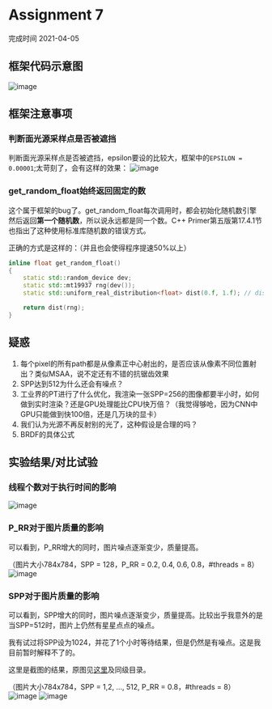 # Assignment 7
完成时间 2021-04-05
## 框架代码示意图
![image](https://user-images.githubusercontent.com/17798738/113550142-27c35080-9625-11eb-9051-fe377f067846.png)


## 框架注意事项
### 判断面光源采样点是否被遮挡
判断面光源采样点是否被遮挡，epsilon要设的比较大，框架中的`EPSILON = 0.00001`;太苛刻了，会有这样的效果：
![image](https://user-images.githubusercontent.com/17798738/113547594-ce592280-9620-11eb-9a31-54386e583a36.png)

### get_random_float始终返回固定的数
这个属于框架的bug了。get_random_float每次调用时，都会初始化随机数引擎然后返回**第一个随机数**，所以说永远都是同一个数。C++ Primer第五版第17.4.1节也指出了这种使用标准库随机数的错误方式。

正确的方式是这样的：（并且也会使得程序提速50%以上）
```cpp
inline float get_random_float()
{
    static std::random_device dev;
    static std::mt19937 rng(dev());
    static std::uniform_real_distribution<float> dist(0.f, 1.f); // distribution in range [1, 6]

    return dist(rng);
}
```
## 疑惑
1. 每个pixel的所有path都是从像素正中心射出的，是否应该从像素不同位置射出？类似MSAA，说不定还有不错的抗锯齿效果
2. SPP达到512为什么还会有噪点？
3. 工业界的PT进行了什么优化，我渲染一张SPP=256的图像都要半小时，如何做到实时渲染？还是GPU处理能比CPU快万倍？（我觉得够呛，因为CNN中GPU只能做到快100倍，还是几万块的显卡）
4. 我们认为光源不再反射别的光了，这种假设是合理的吗？
5. BRDF的具体公式


## 实验结果/对比试验
### 线程个数对于执行时间的影响
![image](https://user-images.githubusercontent.com/17798738/113546781-3e66a900-961f-11eb-84ce-37255cf09e88.png)
 
### P_RR对于图片质量的影响
可以看到，P_RR增大的同时，图片噪点逐渐变少，质量提高。

（图片大小784x784，SPP = 128，P_RR = 0.2, 0.4, 0.6, 0.8，#threads = 8）
![image](https://user-images.githubusercontent.com/17798738/113546862-6b1ac080-961f-11eb-8ac4-671a117b773c.png)

### SPP对于图片质量的影响
可以看到，SPP增大的同时，图片噪点逐渐变少，质量提高。比较出乎我意外的是当SPP=512时，图片上仍然有星星点点的噪点。

我有试过将SPP设为1024，并花了1个小时等待结果，但是仍然是有噪点。这是我目前暂时解释不了的。

这里是截图的结果，原图见[这里](https://github.com/LamForest/GAMES101-Computer-Graphics-Assignment/blob/main/Assignment7-Windows/Assignment7/build/white_light/png/visible_WH_0784_SPP_512_RR_0.80.png)及同级目录。

（图片大小784x784，SPP = 1,2, ..., 512, P_RR = 0.8，#threads = 8）
![image](https://user-images.githubusercontent.com/17798738/113547059-c9e03a00-961f-11eb-9734-9e13d928ee87.png)
![image](https://user-images.githubusercontent.com/17798738/113547117-e0869100-961f-11eb-8ebd-ef2b4d7d8545.png)

